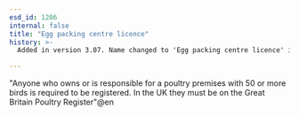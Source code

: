 ```yaml
---
esd_id: 1206
internal: false
title: "Egg packing centre licence"
history: >-
  Added in version 3.07. Name changed to 'Egg packing centre licence' in version 4.00.

---
```


"Anyone who owns or is responsible for a poultry premises with 50 or more birds is required to be registered.
In the UK they must be on the Great Britain Poultry Register"@en

